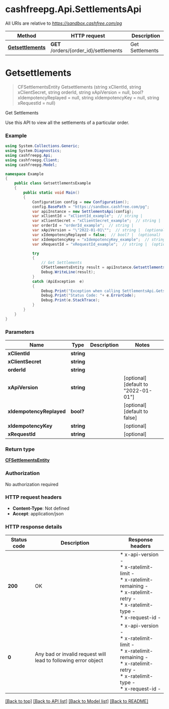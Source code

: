 # cashfreepg.Api.SettlementsApi

All URIs are relative to *https://sandbox.cashfree.com/pg*

Method | HTTP request | Description
------------- | ------------- | -------------
[**Getsettlements**](SettlementsApi.md#getsettlements) | **GET** /orders/{order_id}/settlements | Get Settlements


<a name="getsettlements"></a>
# **Getsettlements**
> CFSettlementsEntity Getsettlements (string xClientId, string xClientSecret, string orderId, string xApiVersion = null, bool? xIdempotencyReplayed = null, string xIdempotencyKey = null, string xRequestId = null)

Get Settlements

Use this API to view all the settlements of a particular order.

### Example
```csharp
using System.Collections.Generic;
using System.Diagnostics;
using cashfreepg.Api;
using cashfreepg.Client;
using cashfreepg.Model;

namespace Example
{
    public class GetsettlementsExample
    {
        public static void Main()
        {
            Configuration config = new Configuration();
            config.BasePath = "https://sandbox.cashfree.com/pg";
            var apiInstance = new SettlementsApi(config);
            var xClientId = "xClientId_example";  // string | 
            var xClientSecret = "xClientSecret_example";  // string | 
            var orderId = "orderId_example";  // string | 
            var xApiVersion = "\"2022-01-01\"";  // string |  (optional)  (default to "2022-01-01")
            var xIdempotencyReplayed = false;  // bool? |  (optional)  (default to false)
            var xIdempotencyKey = "xIdempotencyKey_example";  // string |  (optional) 
            var xRequestId = "xRequestId_example";  // string |  (optional) 

            try
            {
                // Get Settlements
                CFSettlementsEntity result = apiInstance.Getsettlements(xClientId, xClientSecret, orderId, xApiVersion, xIdempotencyReplayed, xIdempotencyKey, xRequestId);
                Debug.WriteLine(result);
            }
            catch (ApiException  e)
            {
                Debug.Print("Exception when calling SettlementsApi.Getsettlements: " + e.Message );
                Debug.Print("Status Code: "+ e.ErrorCode);
                Debug.Print(e.StackTrace);
            }
        }
    }
}
```

### Parameters

Name | Type | Description  | Notes
------------- | ------------- | ------------- | -------------
 **xClientId** | **string**|  | 
 **xClientSecret** | **string**|  | 
 **orderId** | **string**|  | 
 **xApiVersion** | **string**|  | [optional] [default to &quot;2022-01-01&quot;]
 **xIdempotencyReplayed** | **bool?**|  | [optional] [default to false]
 **xIdempotencyKey** | **string**|  | [optional] 
 **xRequestId** | **string**|  | [optional] 

### Return type

[**CFSettlementsEntity**](CFSettlementsEntity.md)

### Authorization

No authorization required

### HTTP request headers

 - **Content-Type**: Not defined
 - **Accept**: application/json


### HTTP response details
| Status code | Description | Response headers |
|-------------|-------------|------------------|
| **200** | OK |  * x-api-version -  <br>  * x-ratelimit-limit -  <br>  * x-ratelimit-remaining -  <br>  * x-ratelimit-retry -  <br>  * x-ratelimit-type -  <br>  * x-request-id -  <br>  |
| **0** | Any bad or invalid request will lead to following error object |  * x-api-version -  <br>  * x-ratelimit-limit -  <br>  * x-ratelimit-remaining -  <br>  * x-ratelimit-retry -  <br>  * x-ratelimit-type -  <br>  * x-request-id -  <br>  |

[[Back to top]](#) [[Back to API list]](../README.md#documentation-for-api-endpoints) [[Back to Model list]](../README.md#documentation-for-models) [[Back to README]](../README.md)

